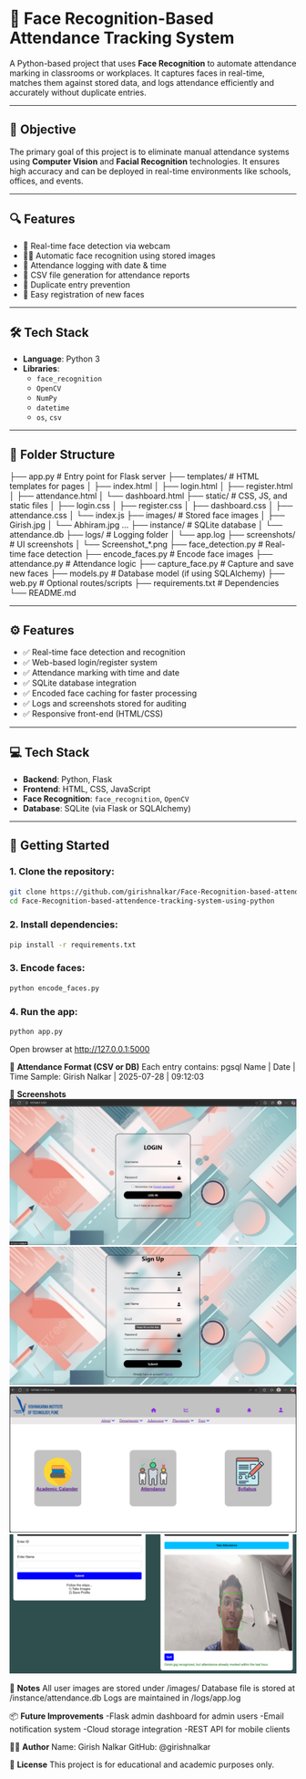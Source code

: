 # 🧠 Face Recognition-Based Attendance Tracking System

A Python-based project that uses **Face Recognition** to automate attendance marking in classrooms or workplaces. It captures faces in real-time, matches them against stored data, and logs attendance efficiently and accurately without duplicate entries.

---

## 🎯 Objective

The primary goal of this project is to eliminate manual attendance systems using **Computer Vision** and **Facial Recognition** technologies. It ensures high accuracy and can be deployed in real-time environments like schools, offices, and events.

---

## 🔍 Features

- 🎥 Real-time face detection via webcam
- 🧑‍🎓 Automatic face recognition using stored images
- 📅 Attendance logging with date & time
- 💾 CSV file generation for attendance reports
- 🔄 Duplicate entry prevention
- 📸 Easy registration of new faces

---

## 🛠️ Tech Stack

- **Language**: Python 3
- **Libraries**:
  - `face_recognition`
  - `OpenCV`
  - `NumPy`
  - `datetime`
  - `os`, `csv`

---

## 📁 Folder Structure

├── app.py # Entry point for Flask server
├── templates/ # HTML templates for pages
│ ├── index.html
│ ├── login.html
│ ├── register.html
│ ├── attendance.html
│ └── dashboard.html
├── static/ # CSS, JS, and static files
│ ├── login.css
│ ├── register.css
│ ├── dashboard.css
│ ├── attendance.css
│ └── index.js
├── images/ # Stored face images
│ ├── Girish.jpg
│ └── Abhiram.jpg ...
├── instance/ # SQLite database
│ └── attendance.db
├── logs/ # Logging folder
│ └── app.log
├── screenshots/ # UI screenshots
│ └── Screenshot_*.png
├── face_detection.py # Real-time face detection
├── encode_faces.py # Encode face images
├── attendance.py # Attendance logic
├── capture_face.py # Capture and save new faces
├── models.py # Database model (if using SQLAlchemy)
├── web.py # Optional routes/scripts
├── requirements.txt # Dependencies
└── README.md


---

## ⚙️ Features

- ✅ Real-time face detection and recognition
- ✅ Web-based login/register system
- ✅ Attendance marking with time and date
- ✅ SQLite database integration
- ✅ Encoded face caching for faster processing
- ✅ Logs and screenshots stored for auditing
- ✅ Responsive front-end (HTML/CSS)

---

## 💻 Tech Stack

- **Backend**: Python, Flask
- **Frontend**: HTML, CSS, JavaScript
- **Face Recognition**: `face_recognition`, `OpenCV`
- **Database**: SQLite (via Flask or SQLAlchemy)

---

## 🚀 Getting Started

### 1. Clone the repository:
```bash
git clone https://github.com/girishnalkar/Face-Recognition-based-attendence-tracking-system-using-python.git
cd Face-Recognition-based-attendence-tracking-system-using-python
```

### 2. Install dependencies:
```bash
pip install -r requirements.txt
```

### 3. Encode faces:
```bash
python encode_faces.py
```

### 4. Run the app:
```bash
python app.py
```
Open browser at http://127.0.0.1:5000

📝 **Attendance Format (CSV or DB)**
Each entry contains:
  pgsql
  Name | Date | Time
    Sample:
    Girish Nalkar | 2025-07-28 | 09:12:03

📸 **Screenshots**
![Login Page](screenshots/Website_Login_page.png)
![Register Page](screenshots/Register_Page.png)
![Dashboard](screenshots/HomePage.png)
![Attendence](screenshots/attendance_marking.png)

🔐 **Notes**
All user images are stored under /images/
Database file is stored at /instance/attendance.db
Logs are maintained in /logs/app.log

📦 **Future Improvements**
 -Flask admin dashboard for admin users
 -Email notification system
 -Cloud storage integration
 -REST API for mobile clients

 🙋‍♂️ **Author**
Name: Girish Nalkar
GitHub: @girishnalkar

📜 **License**
This project is for educational and academic purposes only.
